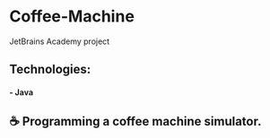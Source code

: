 # Coffee-Machine 
JetBrains Academy project

## Technologies:
#### - Java 

##  ☕️ Programming a coffee machine simulator. 


